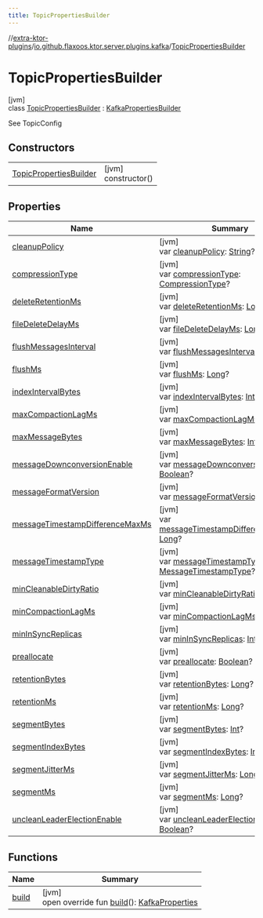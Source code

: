```yaml
---
title: TopicPropertiesBuilder
---
```

//[extra-ktor-plugins](../../../index.md)/[io.github.flaxoos.ktor.server.plugins.kafka](../index.md)/[TopicPropertiesBuilder](index.md)



# TopicPropertiesBuilder



[jvm]\
class [TopicPropertiesBuilder](index.md) : [KafkaPropertiesBuilder](../-kafka-properties-builder/index.md)

See TopicConfig



## Constructors


| | |
|---|---|
| [TopicPropertiesBuilder](-topic-properties-builder.md) | [jvm]<br>constructor() |


## Properties


| Name | Summary |
|---|---|
| [cleanupPolicy](cleanup-policy.md) | [jvm]<br>var [cleanupPolicy](cleanup-policy.md): [String](https://kotlinlang.org/api/latest/jvm/stdlib/kotlin/-string/index.md)? |
| [compressionType](compression-type.md) | [jvm]<br>var [compressionType](compression-type.md): [CompressionType](../-compression-type/index.md)? |
| [deleteRetentionMs](delete-retention-ms.md) | [jvm]<br>var [deleteRetentionMs](delete-retention-ms.md): [Long](https://kotlinlang.org/api/latest/jvm/stdlib/kotlin/-long/index.md)? |
| [fileDeleteDelayMs](file-delete-delay-ms.md) | [jvm]<br>var [fileDeleteDelayMs](file-delete-delay-ms.md): [Long](https://kotlinlang.org/api/latest/jvm/stdlib/kotlin/-long/index.md)? |
| [flushMessagesInterval](flush-messages-interval.md) | [jvm]<br>var [flushMessagesInterval](flush-messages-interval.md): [Long](https://kotlinlang.org/api/latest/jvm/stdlib/kotlin/-long/index.md)? |
| [flushMs](flush-ms.md) | [jvm]<br>var [flushMs](flush-ms.md): [Long](https://kotlinlang.org/api/latest/jvm/stdlib/kotlin/-long/index.md)? |
| [indexIntervalBytes](index-interval-bytes.md) | [jvm]<br>var [indexIntervalBytes](index-interval-bytes.md): [Int](https://kotlinlang.org/api/latest/jvm/stdlib/kotlin/-int/index.md)? |
| [maxCompactionLagMs](max-compaction-lag-ms.md) | [jvm]<br>var [maxCompactionLagMs](max-compaction-lag-ms.md): [Long](https://kotlinlang.org/api/latest/jvm/stdlib/kotlin/-long/index.md)? |
| [maxMessageBytes](max-message-bytes.md) | [jvm]<br>var [maxMessageBytes](max-message-bytes.md): [Int](https://kotlinlang.org/api/latest/jvm/stdlib/kotlin/-int/index.md)? |
| [messageDownconversionEnable](message-downconversion-enable.md) | [jvm]<br>var [messageDownconversionEnable](message-downconversion-enable.md): [Boolean](https://kotlinlang.org/api/latest/jvm/stdlib/kotlin/-boolean/index.md)? |
| [messageFormatVersion](message-format-version.md) | [jvm]<br>var [messageFormatVersion](message-format-version.md): [String](https://kotlinlang.org/api/latest/jvm/stdlib/kotlin/-string/index.md)? |
| [messageTimestampDifferenceMaxMs](message-timestamp-difference-max-ms.md) | [jvm]<br>var [messageTimestampDifferenceMaxMs](message-timestamp-difference-max-ms.md): [Long](https://kotlinlang.org/api/latest/jvm/stdlib/kotlin/-long/index.md)? |
| [messageTimestampType](message-timestamp-type.md) | [jvm]<br>var [messageTimestampType](message-timestamp-type.md): [MessageTimestampType](../-message-timestamp-type/index.md)? |
| [minCleanableDirtyRatio](min-cleanable-dirty-ratio.md) | [jvm]<br>var [minCleanableDirtyRatio](min-cleanable-dirty-ratio.md): [Float](https://kotlinlang.org/api/latest/jvm/stdlib/kotlin/-float/index.md)? |
| [minCompactionLagMs](min-compaction-lag-ms.md) | [jvm]<br>var [minCompactionLagMs](min-compaction-lag-ms.md): [Long](https://kotlinlang.org/api/latest/jvm/stdlib/kotlin/-long/index.md)? |
| [minInSyncReplicas](min-in-sync-replicas.md) | [jvm]<br>var [minInSyncReplicas](min-in-sync-replicas.md): [Int](https://kotlinlang.org/api/latest/jvm/stdlib/kotlin/-int/index.md)? |
| [preallocate](preallocate.md) | [jvm]<br>var [preallocate](preallocate.md): [Boolean](https://kotlinlang.org/api/latest/jvm/stdlib/kotlin/-boolean/index.md)? |
| [retentionBytes](retention-bytes.md) | [jvm]<br>var [retentionBytes](retention-bytes.md): [Long](https://kotlinlang.org/api/latest/jvm/stdlib/kotlin/-long/index.md)? |
| [retentionMs](retention-ms.md) | [jvm]<br>var [retentionMs](retention-ms.md): [Long](https://kotlinlang.org/api/latest/jvm/stdlib/kotlin/-long/index.md)? |
| [segmentBytes](segment-bytes.md) | [jvm]<br>var [segmentBytes](segment-bytes.md): [Int](https://kotlinlang.org/api/latest/jvm/stdlib/kotlin/-int/index.md)? |
| [segmentIndexBytes](segment-index-bytes.md) | [jvm]<br>var [segmentIndexBytes](segment-index-bytes.md): [Int](https://kotlinlang.org/api/latest/jvm/stdlib/kotlin/-int/index.md)? |
| [segmentJitterMs](segment-jitter-ms.md) | [jvm]<br>var [segmentJitterMs](segment-jitter-ms.md): [Long](https://kotlinlang.org/api/latest/jvm/stdlib/kotlin/-long/index.md)? |
| [segmentMs](segment-ms.md) | [jvm]<br>var [segmentMs](segment-ms.md): [Long](https://kotlinlang.org/api/latest/jvm/stdlib/kotlin/-long/index.md)? |
| [uncleanLeaderElectionEnable](unclean-leader-election-enable.md) | [jvm]<br>var [uncleanLeaderElectionEnable](unclean-leader-election-enable.md): [Boolean](https://kotlinlang.org/api/latest/jvm/stdlib/kotlin/-boolean/index.md)? |


## Functions


| Name | Summary |
|---|---|
| [build](build.md) | [jvm]<br>open override fun [build](build.md)(): [KafkaProperties](../-kafka-properties/index.md) |

